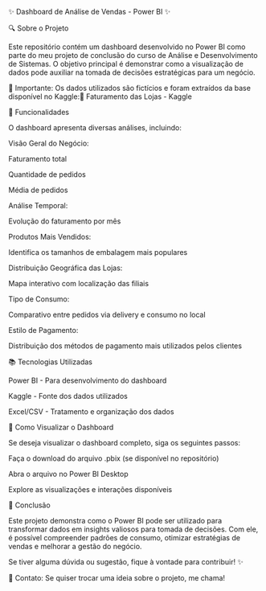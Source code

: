 ✨ Dashboard de Análise de Vendas - Power BI ✨

🔍 Sobre o Projeto

Este repositório contém um dashboard desenvolvido no Power BI como parte do meu projeto de conclusão do curso de Análise e Desenvolvimento de Sistemas. O objetivo principal é demonstrar como a visualização de dados pode auxiliar na tomada de decisões estratégicas para um negócio.

📌 Importante: Os dados utilizados são fictícios e foram extraídos da base disponível no Kaggle:🔗 Faturamento das Lojas - Kaggle

🔄 Funcionalidades

O dashboard apresenta diversas análises, incluindo:

Visão Geral do Negócio:

Faturamento total

Quantidade de pedidos

Média de pedidos

Análise Temporal:

Evolução do faturamento por mês

Produtos Mais Vendidos:

Identifica os tamanhos de embalagem mais populares

Distribuição Geográfica das Lojas:

Mapa interativo com localização das filiais

Tipo de Consumo:

Comparativo entre pedidos via delivery e consumo no local

Estilo de Pagamento:

Distribuição dos métodos de pagamento mais utilizados pelos clientes

📚 Tecnologias Utilizadas

Power BI - Para desenvolvimento do dashboard

Kaggle - Fonte dos dados utilizados

Excel/CSV - Tratamento e organização dos dados

💼 Como Visualizar o Dashboard

Se deseja visualizar o dashboard completo, siga os seguintes passos:

Faça o download do arquivo .pbix (se disponível no repositório)

Abra o arquivo no Power BI Desktop

Explore as visualizações e interações disponíveis

📅 Conclusão

Este projeto demonstra como o Power BI pode ser utilizado para transformar dados em insights valiosos para tomada de decisões. Com ele, é possível compreender padrões de consumo, otimizar estratégias de vendas e melhorar a gestão do negócio.

Se tiver alguma dúvida ou sugestão, fique à vontade para contribuir! ✨

💌 Contato: Se quiser trocar uma ideia sobre o projeto, me chama!
